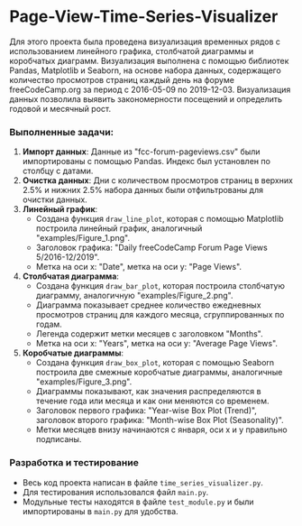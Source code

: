# Page-View-Time-Series-Visualizer
Для этого проекта была проведена визуализация временных рядов с использованием линейного графика, столбчатой диаграммы и коробчатых диаграмм. Визуализация выполнена с помощью библиотек Pandas, Matplotlib и Seaborn, на основе набора данных, содержащего количество просмотров страниц каждый день на форуме freeCodeCamp.org за период с 2016-05-09 по 2019-12-03. Визуализация данных позволила выявить закономерности посещений и определить годовой и месячный рост.

### Выполненные задачи:

1. **Импорт данных**: Данные из "fcc-forum-pageviews.csv" были импортированы с помощью Pandas. Индекс был установлен по столбцу с датами.
2. **Очистка данных**: Дни с количеством просмотров страниц в верхних 2.5% и нижних 2.5% набора данных были отфильтрованы для очистки данных.
3. **Линейный график**: 
   - Создана функция `draw_line_plot`, которая с помощью Matplotlib построила линейный график, аналогичный "examples/Figure_1.png".
   - Заголовок графика: "Daily freeCodeCamp Forum Page Views 5/2016-12/2019".
   - Метка на оси x: "Date", метка на оси y: "Page Views".
4. **Столбчатая диаграмма**: 
   - Создана функция `draw_bar_plot`, которая построила столбчатую диаграмму, аналогичную "examples/Figure_2.png".
   - Диаграмма показывает среднее количество ежедневных просмотров страниц для каждого месяца, сгруппированных по годам.
   - Легенда содержит метки месяцев с заголовком "Months".
   - Метка на оси x: "Years", метка на оси y: "Average Page Views".
5. **Коробчатые диаграммы**: 
   - Создана функция `draw_box_plot`, которая с помощью Seaborn построила две смежные коробчатые диаграммы, аналогичные "examples/Figure_3.png".
   - Диаграммы показывают, как значения распределяются в течение года или месяца и как они меняются со временем.
   - Заголовок первого графика: "Year-wise Box Plot (Trend)", заголовок второго графика: "Month-wise Box Plot (Seasonality)".
   - Метки месяцев внизу начинаются с января, оси x и y правильно подписаны.

### Разработка и тестирование
- Весь код проекта написан в файле `time_series_visualizer.py`.
- Для тестирования использовался файл `main.py`.
- Модульные тесты находятся в файле `test_module.py` и были импортированы в `main.py` для удобства.
